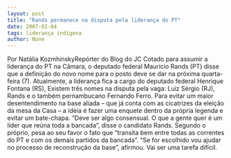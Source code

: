 ```yaml
---
layout: post
title: "Rands permanece na disputa pela liderança do PT"
date: 2007-02-04
tags: liderança indígena
author: None
---
```

Por Natália KozmhinskyRepórter do Blog do JC 
Cotado para assumir a liderança do PT na Câmara, o deputado federal Maurício Rands (PT) disse que a definição do novo nome para o posto deve se dar na próxima quarta-feira (7). Atualmente, a liderança fica a cargo do deputado federal Henrique Fontana (RS), 
Existem três nomes na disputa pela vaga: Luiz Sérgio (RJ), Rands e o também pernambucano Fernando Ferro. 
Para evitar um maior desentendimento na base aliada – que já conta com as cicatrizes da eleição da mesa da Casa – a idéia é fazer uma enquete dentro da própria legenda e evitar um bate-chapa. 
“Deve ser algo consensual. O que a gente quer é um líder que reúna toda a bancada”, disse o candidato Rands. Segundo o próprio, pesa ao seu favor o fato que “transita bem entre todas as correntes do PT&nbsp;e com os demais partidos da bancada”. “Se for escolhido vou ajudar no processo de reconstrução da base”, afirmou. Vai ser uma tarefa difícil.&nbsp;&nbsp;&nbsp; 